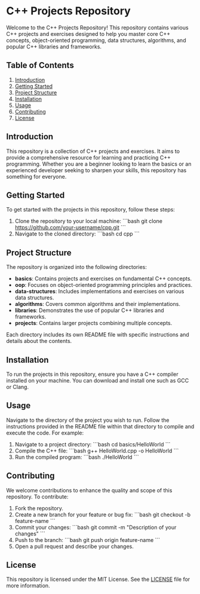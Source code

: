 
# C++ Projects Repository

Welcome to the C++ Projects Repository! This repository contains various C++ projects and exercises designed to help you master core C++ concepts, object-oriented programming, data structures, algorithms, and popular C++ libraries and frameworks.

## Table of Contents

1. [Introduction](#introduction)
2. [Getting Started](#getting-started)
3. [Project Structure](#project-structure)
4. [Installation](#installation)
5. [Usage](#usage)
6. [Contributing](#contributing)
7. [License](#license)

## Introduction

This repository is a collection of C++ projects and exercises. It aims to provide a comprehensive resource for learning and practicing C++ programming. Whether you are a beginner looking to learn the basics or an experienced developer seeking to sharpen your skills, this repository has something for everyone.

## Getting Started

To get started with the projects in this repository, follow these steps:

1. Clone the repository to your local machine:
   \`\`\`bash
   git clone https://github.com/your-username/cpp.git
   \`\`\`
2. Navigate to the cloned directory:
   \`\`\`bash
   cd cpp
   \`\`\`

## Project Structure

The repository is organized into the following directories:

- **basics**: Contains projects and exercises on fundamental C++ concepts.
- **oop**: Focuses on object-oriented programming principles and practices.
- **data-structures**: Includes implementations and exercises on various data structures.
- **algorithms**: Covers common algorithms and their implementations.
- **libraries**: Demonstrates the use of popular C++ libraries and frameworks.
- **projects**: Contains larger projects combining multiple concepts.

Each directory includes its own README file with specific instructions and details about the contents.

## Installation

To run the projects in this repository, ensure you have a C++ compiler installed on your machine. You can download and install one such as GCC or Clang.

## Usage

Navigate to the directory of the project you wish to run. Follow the instructions provided in the README file within that directory to compile and execute the code. For example:

1. Navigate to a project directory:
   \`\`\`bash
   cd basics/HelloWorld
   \`\`\`
2. Compile the C++ file:
   \`\`\`bash
   g++ HelloWorld.cpp -o HelloWorld
   \`\`\`
3. Run the compiled program:
   \`\`\`bash
   ./HelloWorld
   \`\`\`

## Contributing

We welcome contributions to enhance the quality and scope of this repository. To contribute:

1. Fork the repository.
2. Create a new branch for your feature or bug fix:
   \`\`\`bash
   git checkout -b feature-name
   \`\`\`
3. Commit your changes:
   \`\`\`bash
   git commit -m "Description of your changes"
   \`\`\`
4. Push to the branch:
   \`\`\`bash
   git push origin feature-name
   \`\`\`
5. Open a pull request and describe your changes.

## License

This repository is licensed under the MIT License. See the [LICENSE](LICENSE) file for more information.
